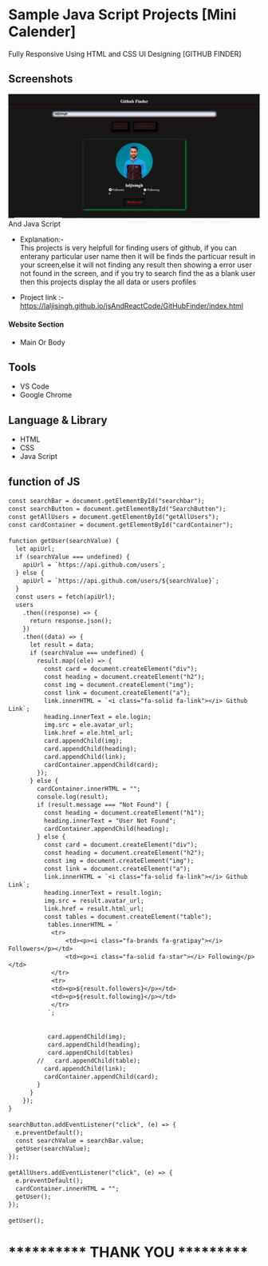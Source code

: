# Sample Java Script Projects [Mini Calender]

Fully Responsive Using HTML and CSS UI Designing [GITHUB FINDER]
## Screenshots

 ![App Screenshot](https://github.com/laljisingh/jsAndReactCode/blob/main/GitHubFinder/Capture.JPG?raw=true)
And Java Script


      
- Explanation:-  
This projects is very helpfull for finding users of github, if you can enterany particular user name then it will be finds the particuar result in your screen,else it will not finding any result then showing a error user not found in the screen, and if you try to search find the as a blank user then this projects display the all data or users profiles

- Project link :-  https://laljisingh.github.io/jsAndReactCode/GitHubFinder/index.html


#### Website Section
* Main Or Body
## Tools
- VS Code
- Google Chrome
## Language & Library
- HTML
- CSS
- Java Script
## function of JS
```
const searchBar = document.getElementById("searchbar");
const searchButton = document.getElementById("SearchButton");
const getAllUsers = document.getElementById("getAllUsers");
const cardContainer = document.getElementById("cardContainer");

function getUser(searchValue) {
  let apiUrl;
  if (searchValue === undefined) {
    apiUrl = `https://api.github.com/users`;
  } else {
    apiUrl = `https://api.github.com/users/${searchValue}`;
  }
  const users = fetch(apiUrl);
  users
    .then((response) => {
      return response.json();
    })
    .then((data) => {
      let result = data;
      if (searchValue === undefined) {
        result.map((ele) => {
          const card = document.createElement("div");
          const heading = document.createElement("h2");
          const img = document.createElement("img");
          const link = document.createElement("a");
          link.innerHTML = `<i class="fa-solid fa-link"></i> Github Link`;
          heading.innerText = ele.login;
          img.src = ele.avatar_url;
          link.href = ele.html_url;
          card.appendChild(img);
          card.appendChild(heading);
          card.appendChild(link);
          cardContainer.appendChild(card);
        });
      } else {
        cardContainer.innerHTML = "";
        console.log(result);
        if (result.message === "Not Found") {
          const heading = document.createElement("h1");
          heading.innerText = "User Not Found";
          cardContainer.appendChild(heading);
        } else {
          const card = document.createElement("div");
          const heading = document.createElement("h2");
          const img = document.createElement("img");
          const link = document.createElement("a");
          link.innerHTML = `<i class="fa-solid fa-link"></i> Github Link`;
          heading.innerText = result.login;
          img.src = result.avatar_url;
          link.href = result.html_url;
          const tables = document.createElement("table");
           tables.innerHTML = `
            <tr>
                <td><p><i class="fa-brands fa-gratipay"></i> Followers</p></td>
                <td><p><i class="fa-solid fa-star"></i> Following</p></td>
            </tr>
            <tr>  
            <td><p>${result.followers}</p></td>
            <td><p>${result.following}</p></td>
            </tr>
           `; 
           
           
           card.appendChild(img);
           card.appendChild(heading);
           card.appendChild(tables)   
        //   card.appendChild(table);
          card.appendChild(link);
          cardContainer.appendChild(card);
        }
      }
    });
}

searchButton.addEventListener("click", (e) => {
  e.preventDefault();
  const searchValue = searchBar.value;
  getUser(searchValue);
});

getAllUsers.addEventListener("click", (e) => {
  e.preventDefault();
  cardContainer.innerHTML = "";
  getUser();
});

getUser();
```


   



# ********** **THANK YOU** *********